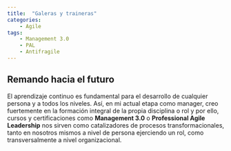 ```yaml
---
title:  "Galeras y traineras"
categories: 
    - Agile
tags:
    - Management 3.0
    - PAL
    - Antifragile
---
```


## Remando hacia el futuro 

El aprendizaje continuo es fundamental para el desarrollo de cualquier persona y a todos los niveles. Así, en mi actual etapa como manager, creo fuertemente en la formación integral de la propia disciplina o rol y por ello, cursos y certificaciones como **Management 3.0** o **Professional Agile Leadership** nos sirven como catalizadores de procesos transformacionales, tanto en nosotros mismos a nivel de persona ejerciendo un rol, como transversalmente a nivel organizacional.

